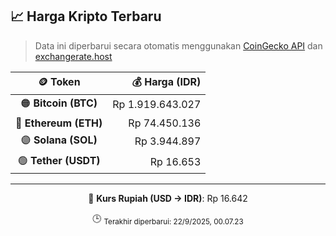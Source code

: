 

<!-- HARGA_KRIPTO -->
## 📈 Harga Kripto Terbaru

> Data ini diperbarui secara otomatis menggunakan [CoinGecko API](https://www.coingecko.com/) dan [exchangerate.host](https://exchangerate.host/)

<div align="center">

| 🪙 Token | 💰 Harga (IDR) |
|:------:|---------------:|
| 🟠 **Bitcoin (BTC)**   | Rp 1.919.643.027 |
| 🔵 **Ethereum (ETH)**  | Rp 74.450.136 |
| 🟣 **Solana (SOL)**    | Rp 3.944.897 |
| 🟢 **Tether (USDT)**   | Rp 16.653 |

---

💱 **Kurs Rupiah (USD → IDR)**: Rp 16.642

🕒 <sub>Terakhir diperbarui: 22/9/2025, 00.07.23</sub>

</div>
<!-- /HARGA_KRIPTO -->
